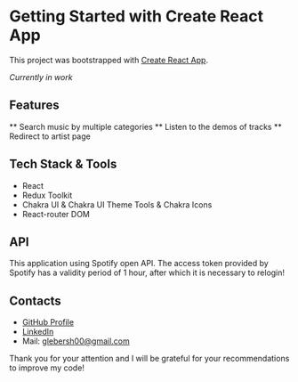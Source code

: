 # Getting Started with Create React App

This project was bootstrapped with [Create React App](https://github.com/facebook/create-react-app).

_Currently in work_

## Features
** Search music by multiple categories
** Listen to the demos of tracks
** Redirect to artist page

## Tech Stack & Tools
* React
* Redux Toolkit
* Chakra UI & Chakra UI Theme Tools & Chakra Icons
* React-router DOM

## API
This application using Spotify open API. The access token provided by Spotify has a validity period of 1 hour, after which it is necessary to relogin!

## Contacts
* [GitHub Profile](https://github.com/glebersh)
* [LinkedIn](https://www.linkedin.com/in/gleb-ershov-804b50232/)
* Mail: glebersh00@gmail.com


Thank you for your attention and I will be grateful for your recommendations to improve my code!

